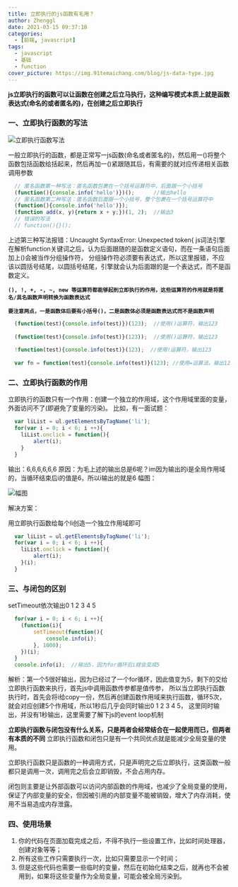 ```yaml
---
title: 立即执行的js函数有毛用？
author: Zhenggl
date: 2021-03-15 09:37:18
categories:
  - [前端, javascript]
tags:
  - javascript
  - 基础
  - function
cover_picture: https://img.91temaichang.com/blog/js-data-type.jpg
---
```


**js立即执行的函数可以让函数在创建之后立马执行，这种编写模式本质上就是函数表达式(命名的或者匿名的)，在创建之后立即执行**

### 一、立即执行函数的写法

![立即执行函数写法](https://img.91temaichang.com/blog/immedialtely-js.png)

一般立即执行的函数，都是正常写一js函数(命名或者匿名的)，然后用一()将整个函数包括函数给括起来，然后再加一()紧跟随其后，有需要的就对应传递相关函数调用参数

```javascript
  // 匿名函数第一种写法：匿名函数包裹在一个括号运算符中，后面跟一个小括号
  (function(){console.info('hello')})();      //输出hello
  // 匿名函数第二种写法：匿名函数后面跟一个小括号，整个包裹在一个括号运算符中
  (function(){console.info('hello')});
  (function add(x, y){return x + y;})(1, 2);  //输出3
  // 错误的写法
  // function(){}();
```
上述第三种写法报错：Uncaught SyntaxError: Unexpected token{
js词法引擎在解析function关键词之后，认为后面跟随的是函数定义语句，而在一条语句后面加上()会被当作分组操作符，
分组操作符必须要有表达式，所以这里报错，不应该以圆括号结尾，以圆括号结尾，引擎就会认为后面跟的是一个表达式，而不是函数定义。

**`(), !, +, -, ~, new 等运算符都能够起到立即执行的作用，这些运算符的作用就是将匿名/具名函数声明转换为函数表达式`**

**`要注意两点，一是函数体后要有小括号()，二是函数体必须是函数表达式而不是函数声明`**
```javascript
  (function(test){console.info(test)})(123);  //使用()运算符，输出123
  
  (function(test){console.info(test)}(123));  //使用()运算符，输出123
  
  !function(test){console.info(test)}(123);  //使用!运算符，输出123
  
  var fn = function(test){console.info(test)}(123); //使用=运算法，输出123
```

### 二、立即执行函数的作用
立即执行的函数只有一个作用：创建一个独立的作用域，这个作用域里面的变量，外面访问不了(即避免了变量的污染)。
比如，有一面试题：
```javascript
  var liList = ul.getElementsByTagName('li');
  for(var i = 0; i < 6; i ++){
  	liList.onclick = function(){
  		alert(i);
  	}
  }
```
输出：6,6,6,6,6,6
原因：为毛上述的输出总是6呢？im因为输出的i是全局作用域的，当循环结束后i的值是6，所以i输出的就是6
幅图：

![幅图](https://img.91temaichang.com/blog/immediately-js-result.png)

解决方案：

用立即执行函数给每个li创造一个独立作用域即可
```javascript
  var liList = ul.getElementsByTagName('li');
  for(var i = 0; i < 6; i ++){
  	liList.onclick = function(){
  		alert(i);
  	}(i);
  }
```
### 三、与闭包的区别
setTimeout依次输出0 1 2 3 4 5
```javascript
  for(var i = 0; i < 6; i ++){
	(function(i){
		setTimeout(function(){
			console.info(i);
		}, 1000);
	})(i);
  }
  console.info(i);  //输出5，因为for循环后i就会变成5
```
解析：第一个5很好输出，因为已经过了一个for循环，因此值变为5，剩下的交给立即执行函数来执行，首先js中调用函数传参都是值传参，
所以当立即执行函数执行时，首先会将i给copy一份，然后再创建函数作用域来执行函数，循环5次，就会对应创建5个作用域，所以1秒后几乎会同时输出0 1 2 3 4 5，
这里同时输出，并没有1秒输出，这里需要了解下js的event loop机制

**立即执行函数与闭包没有什么关系，只是两者会经常结合在一起使用而已，但两者有本质的不同**
立即执行函数和闭包只是有一个共同优点就是能减少全局变量的使用。

立即执行函数只是函数的一种调用方式，只是声明完之后立即执行，这类函数一般都只是调用一次，调用完之后会立即销毁，不会占用内存。

闭包则主要是让外部函数可以访问内部函数的作用域，也减少了全局变量的使用，保证了内部变量的安全，但因被引用的内部变量不能被销毁，增大了内存消耗，使用不当易造成内存泄露。

### 四、使用场景
1. 你的代码在页面加载完成之后，不得不执行一些设置工作，比如时间处理器，创建对象等等；
2. 所有这些工作只需要执行一次，比如只需要显示一个时间；
3. 但是这些代码也需要一些临时的变量，然后在初始化结束之后，就再也不会被用到，如果将这些变量作为全局变量，可能会被全局污染到。
